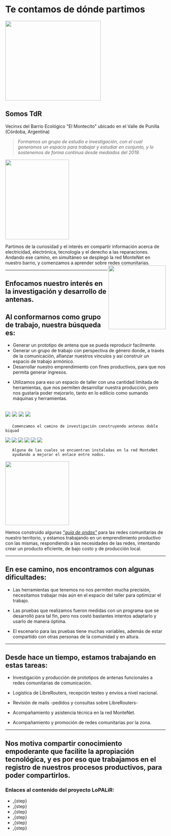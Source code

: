 <!--
SPDX-FileCopyrightText: 2023 Tecnología de Raíz <tecnologiaderaiz@disroot.org>

SPDX-License-Identifier: CC-BY-NC-4.0
-->
<h1>
Te contamos de dónde partimos
</h1>

<img src="https://i.imgur.com/GyKBlpb.jpg" align=center width="300" height="250">



##    Somos **TdR** 
   Vecinxs del Barrio Ecológico "El Montecito" ubicado en el Valle de Punilla (Córdoba, Argentina)




> *Formamos un grupo de estudio e investigación, con el cual generamos un espacio para trabajar y estudiar en conjunto, y lo sostenemos de forma continua desde mediados del 2019.* 
 
 <img src="https://i.imgur.com/lLrzTjU.jpg" width="200" height="250">





Partimos de la curiosidad y el interés en compartir información acerca de electricidad, electrónica, tecnología y el derecho a las reparaciones.
Andando ese camino, en simultáneo se desplegó la red MonteNet en nuestro barrio, y comenzamos a aprender sobre redes comunitarias.
<img src="https://i.imgur.com/kKUC4GT.jpg" align=right width="180" height="200">


---

## Enfocamos nuestro interés en la investigación y desarrollo de antenas.

## Al conformarnos como grupo de trabajo, nuestra búsqueda es:
* Generar un prototipo de antena que se pueda reproducir facilmente.
* Generar un grupo de trabajo con perspectiva de género donde, a través de la comunicación, afianzar nuestros vínculos y así construir un espacio de trabajo armónico.
* Desarrollar nuestro emprendimiento con fines productivos, para que nos permita generar ingresos.



- Utilizamos para eso un espacio de taller con una cantidad limitada de herramientas, que nos permiten desarrollar nuestra producción, pero nos gustaría poder mejorarlo, tanto en lo edilicio como sumando máquinas y herramientas.

![](https://i.imgur.com/ljebrYh.jpg)
![](https://i.imgur.com/EsKhwjh.jpg)
![](https://i.imgur.com/iYsBOGX.jpg)
![](https://i.imgur.com/3yWspAI.jpg)
---
       Comenzamos el camino de investigación construyendo antenas doble biquad
![](https://i.imgur.com/vWV7acY.jpg)
![](https://i.imgur.com/lvkdowg.jpg)
![](https://i.imgur.com/NS17Tfq.jpg)
![](https://i.imgur.com/xDR5DUN.jpg)
![](https://i.imgur.com/pLAnDUg.jpg)
![](https://i.imgur.com/13lidiH.jpg)

       Alguna de las cuales se encuentran instaladas en la red MonteNet 
       ayudando a mejorar el enlace entre nodos.
<img src="https://i.imgur.com/ADAAuaG.jpg" width=200 heingth=180> 


Hemos construido algunas [*"guía de ondas"*](https://tdr.libre.org.ar/paso-a-paso-sectorial/) para las redes comunitarias de nuestro territorio, y estamos trabajando en un emprendimiento productivo con las mismas, respondiendo a las necesidades de las redes, intentando crear un producto eficiente, de bajo costo y de producción local.





___

## En ese camino, nos encontramos con algunas dificultades:

* Las herramientas que tenemos no nos permiten mucha precisión, necesitamos trabajar más aún en el espacio del taller para optimizar el trabajo.

 * Las pruebas que realizamos fueron medidas con un programa que se desarrolló para tal fin, pero nos costó bastantes intentos adaptarlo y usarlo de manera óptima.

 * El escenario para las pruebas tiene muchas variables, además de estar compartido con otras personas de la comunidad y en altura.




---

## Desde hace un tiempo, estamos trabajando en estas tareas:

* Investigación y producción de prototipos de antenas funcionales a redes comunitarias de comunicación.

* Logística de LibreRouters, recepción testeo y envíos a nivel nacional.

*  Revisión de mails -pedidos y consultas sobre LibreRouters-

* Acompañamiento y asistencia técnica en la red MonteNet.

* Acompañamiento y promoción de redes comunitarias por la zona.



---
Nos motiva compartir conocimiento empoderante que facilite la apropiación tecnológica, y es por eso que trabajamos en el registro de nuestros procesos productivos, para poder compartirlos.
---

### Enlaces al contenido del proyecto LoPALiR:

* [.](paso_a_paso_sectorial.md){step}
* [.](Diseno_de_soporte_para_guia_de_ondas.md){step}
* [.](diseno_antena_direccional.md){step}
* [.](Como_hacer_una_antena.md){step}
* [.](Prototipado.md){step}
* [.](partes_plasticas.md){step}

